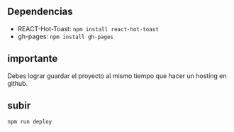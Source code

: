 ## Dependencias
* REACT-Hot-Toast: `npm install react-hot-toast`
* gh-pages: `npm install gh-pages`

## importante
Debes lograr guardar el proyecto al mismo tiempo que hacer un hosting en github.

## subir
`npm run deploy`